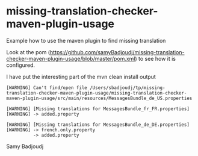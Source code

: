 # missing-translation-checker-maven-plugin-usage
Example how to use the maven plugin to find missing translation

Look at the pom (https://github.com/samyBadjoudj/missing-translation-checker-maven-plugin-usage/blob/master/pom.xml)
to see how it is configured.


I have put the interesting part of the mvn clean install output
```
[WARNING] Can't find/open file /Users/sbadjoudj/tp/missing-translation-checker-maven-plugin-usage/missing-translation-checker-maven-plugin-usage/src/main/resources/MessagesBundle_de_US.properties

[WARNING] [Missing translations for MessagesBundle_fr_FR.properties]
[WARNING] -> added.property

[WARNING] [Missing translations for MessagesBundle_de_DE.properties]
[WARNING] -> french.only.property
          -> added.property

```

Samy Badjoudj
